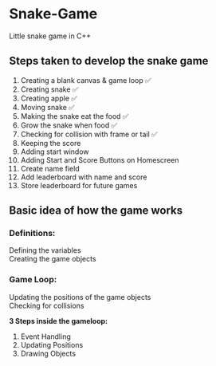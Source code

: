 # Snake-Game
Little snake game in C++

## Steps taken to develop the snake game 

1. Creating a blank canvas & game loop ✅
2. Creating snake ✅
3. Creating apple ✅
4. Moving snake ✅
5. Making the snake eat the food ✅
6. Grow the snake when food ✅
7. Checking for collision with frame or tail ✅
8. Keeping the score
9. Adding start window 
10. Adding Start and Score Buttons on Homescreen
11. Create name field
12. Add leaderboard with name and score
13. Store leaderboard for future games

## Basic idea of how the game works 

### Definitions:
Defining the variables <br />
Creating the game objects 

### Game Loop:  
Updating the positions of the game objects <br />
Checking for collisions 

<strong>3 Steps inside the gameloop: <br /></strong>
1. Event Handling 
2. Updating Positions 
3. Drawing Objects
